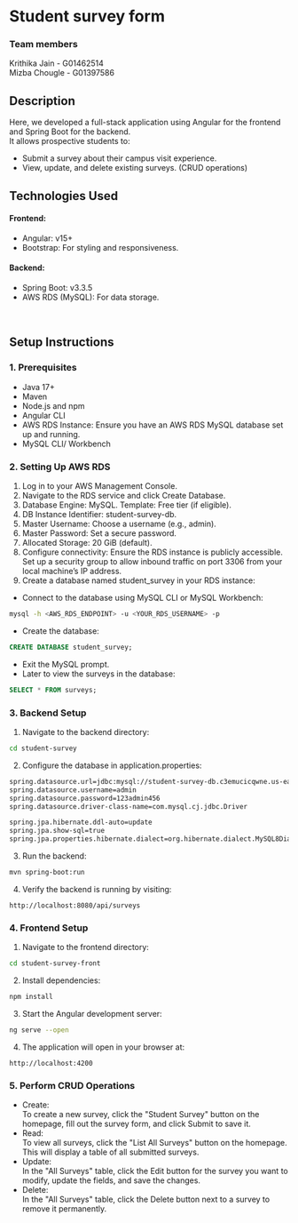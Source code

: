 # Student survey form
### Team members
Krithika Jain - G01462514<br>
Mizba Chougle - G01397586

## Description
Here, we developed a full-stack application using Angular for the frontend and Spring Boot for the backend. <br>
It allows prospective students to:
- Submit a survey about their campus visit experience.
- View, update, and delete existing surveys. (CRUD operations)

## Technologies Used
#### Frontend:
- Angular: v15+
- Bootstrap: For styling and responsiveness.
#### Backend:
- Spring Boot: v3.3.5
- AWS RDS (MySQL): For data storage.
<br>

## Setup Instructions
### 1. Prerequisites
- Java 17+
- Maven
- Node.js and npm
- Angular CLI
- AWS RDS Instance: Ensure you have an AWS RDS MySQL database set up and running.
- MySQL CLI/ Workbench

###  2. Setting Up AWS RDS
1. Log in to your AWS Management Console.
2. Navigate to the RDS service and click Create Database.
3. Database Engine: MySQL.
Template: Free tier (if eligible).
4. DB Instance Identifier: student-survey-db.
5. Master Username: Choose a username (e.g., admin).
6. Master Password: Set a secure password.
7. Allocated Storage: 20 GiB (default).
8. Configure connectivity:
Ensure the RDS instance is publicly accessible.
Set up a security group to allow inbound traffic on port 3306 from your local machine’s IP address.
9. Create a database named student_survey in your RDS instance:
- Connect to the database using MySQL CLI or MySQL Workbench:
```bash
mysql -h <AWS_RDS_ENDPOINT> -u <YOUR_RDS_USERNAME> -p
```
- Create the database:
```sql
CREATE DATABASE student_survey;
```
- Exit the MySQL prompt.
- Later to view the surveys in the database:
```sql
SELECT * FROM surveys;
```

### 3. Backend Setup
1. Navigate to the backend directory:
```bash
cd student-survey
```
2. Configure the database in application.properties: 
```bash
spring.datasource.url=jdbc:mysql://student-survey-db.c3emucicqwne.us-east-1.rds.amazonaws.com:3306/student_survey
spring.datasource.username=admin
spring.datasource.password=123admin456
spring.datasource.driver-class-name=com.mysql.cj.jdbc.Driver

spring.jpa.hibernate.ddl-auto=update
spring.jpa.show-sql=true
spring.jpa.properties.hibernate.dialect=org.hibernate.dialect.MySQL8Dialect
```
3. Run the backend:
```bash
mvn spring-boot:run
```
4. Verify the backend is running by visiting:
```arduino
http://localhost:8080/api/surveys
```

### 4. Frontend Setup
1. Navigate to the frontend directory:
```bash
cd student-survey-front
```
2. Install dependencies:
```bash
npm install
```
3. Start the Angular development server:
```bash
ng serve --open
```
4. The application will open in your browser at:
```arduino
http://localhost:4200
```


### 5. Perform CRUD Operations
- Create: <br>To create a new survey, click the "Student Survey" button on the homepage, fill out the survey form, and click Submit to save it.
- Read: <br>To view all surveys, click the "List All Surveys" button on the homepage. This will display a table of all submitted surveys.
- Update: <br>In the "All Surveys" table, click the Edit button for the survey you want to modify, update the fields, and save the changes.
- Delete: <br>In the "All Surveys" table, click the Delete button next to a survey to remove it permanently.
